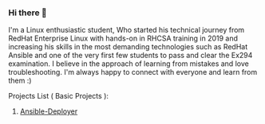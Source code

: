### Hi there 👋

<!--
**Chandrashekhars816/Chandrashekhars816** is a ✨ _special_ ✨ repository because its `README.md` (this file) appears on your GitHub profile.

Here are some ideas to get you started:

- 🔭 I’m currently working on ...
- 🌱 I’m currently learning ...
- 👯 I’m looking to collaborate on ...
- 🤔 I’m looking for help with ...
- 💬 Ask me about ...
- 📫 How to reach me: ...
- 😄 Pronouns: ...
- ⚡ Fun fact: ...
-->
I'm a Linux enthusiastic student, Who started his technical journey from RedHat Enterprise Linux with hands-on in RHCSA training in 2019 and increasing his skills in the most demanding technologies such as RedHat Ansible and one of the very first few students to pass and clear the Ex294 examination. I believe in the approach of learning from mistakes and love troubleshooting. I'm always happy to connect with everyone and learn from them :)

Projects List ( Basic Projects ):
1. [Ansible-Deployer](https://www.linkedin.com/in/chandra-shekhar-s-a76b37158/)

